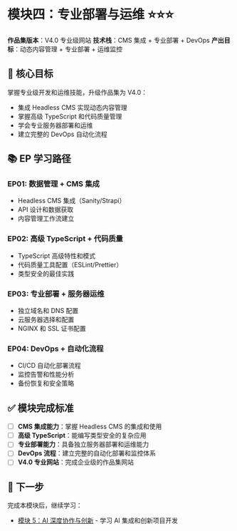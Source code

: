 # 模块四：专业部署与运维 ⭐⭐⭐

**作品集版本**：V4.0 专业级网站
**技术栈**：CMS 集成 + 专业部署 + DevOps
**产出目标**：动态内容管理 + 专业部署 + 运维监控

## 📖 核心目标

掌握专业级开发和运维技能，升级作品集为 V4.0：
- 集成 Headless CMS 实现动态内容管理
- 掌握高级 TypeScript 和代码质量管理
- 学会专业服务器部署和运维
- 建立完整的 DevOps 自动化流程

## 📚 EP 学习路径

### EP01: 数据管理 + CMS 集成
- Headless CMS 集成（Sanity/Strapi）
- API 设计和数据获取
- 内容管理工作流建立

### EP02: 高级 TypeScript + 代码质量
- TypeScript 高级特性和模式
- 代码质量工具配置（ESLint/Prettier）
- 类型安全的最佳实践

### EP03: 专业部署 + 服务器运维
- 独立域名和 DNS 配置
- 云服务器选择和配置
- NGINX 和 SSL 证书配置

### EP04: DevOps + 自动化流程
- CI/CD 自动化部署流程
- 监控告警和性能分析
- 备份恢复和安全策略

## ✅ 模块完成标准

- [ ] **CMS 集成能力**：掌握 Headless CMS 的集成和使用
- [ ] **高级 TypeScript**：能编写类型安全的复杂应用
- [ ] **专业部署能力**：具备独立服务器部署和运维能力
- [ ] **DevOps 流程**：建立完整的自动化部署和监控体系
- [ ] **V4.0 专业网站**：完成企业级的作品集网站

## 🎯 下一步

完成本模块后，继续学习：
- [模块 5：AI 深度协作与创新](/modules/05-ai-innovation/) - 学习 AI 集成和创新项目开发